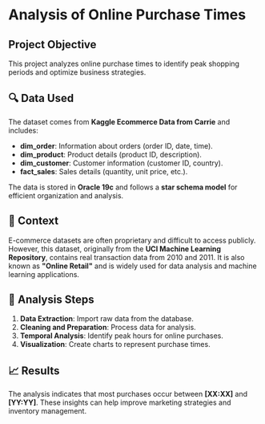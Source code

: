 #  Analysis of Online Purchase Times

## Project Objective
This project analyzes online purchase times to identify peak shopping periods and optimize business strategies.

## 🔍 Data Used
The dataset comes from **Kaggle Ecommerce Data from Carrie** and includes:
- **dim_order**: Information about orders (order ID, date, time).
- **dim_product**: Product details (product ID, description).
- **dim_customer**: Customer information (customer ID, country).
- **fact_sales**: Sales details (quantity, unit price, etc.).

The data is stored in **Oracle 19c** and follows a **star schema model** for efficient organization and analysis.

## 📜 Context
E-commerce datasets are often proprietary and difficult to access publicly. However, this dataset, originally from the **UCI Machine Learning Repository**, contains real transaction data from 2010 and 2011. It is also known as **"Online Retail"** and is widely used for data analysis and machine learning applications.

## 🔧 Analysis Steps
1. **Data Extraction**: Import raw data from the database.
2. **Cleaning and Preparation**: Process data for analysis.
3. **Temporal Analysis**: Identify peak hours for online purchases.
4. **Visualization**: Create charts to represent purchase times.

## 📈 Results
The analysis indicates that most purchases occur between **[XX:XX]** and **[YY:YY]**. These insights can help improve marketing strategies and inventory management.
